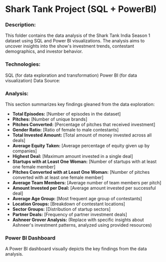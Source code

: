 
# Shark Tank Project (SQL + PowerBI)

### Description:

This folder contains the data analysis of the Shark Tank India Season 1 dataset using SQL and Power BI visualizations. The analysis aims to uncover insights into the show's investment trends, contestant demographics, and investor behavior.

### Technologies:

SQL (for data exploration and transformation)
Power BI (for data visualization)
Data Source:



### Analysis:


This section summarizes key findings gleaned from the data exploration:

* **Total Episodes:** [Number of episodes in the dataset] 
* **Pitches:** [Number of unique brands] 
* **Pitches Converted:** [Percentage of pitches that received investment]
* **Gender Ratio:** [Ratio of female to male contestants] 
* **Total Invested Amount:** [Total amount of money invested across all deals] 
* **Average Equity Taken:** [Average percentage of equity given up by companies] 
* **Highest Deal:** [Maximum amount invested in a single deal] 
* **Startups with at Least One Woman:** [Number of startups with at least one female member] 
* **Pitches Converted with at Least One Woman:** [Number of pitches converted with at least one female member] 
* **Average Team Members:** [Average number of team members per pitch] 
* **Amount Invested per Deal:** [Average amount invested per successful deal]
* **Average Age Group:** [Most frequent age group of contestants] 
* **Location Groups:** [Breakdown of contestant locations] 
* **Sector Groups:** [Distribution of startup sectors] 
* **Partner Deals:** [Frequency of partner investment deals]
* **Ashneer Grover Analysis:** (Replace with specific insights about Ashneer's investment patterns, analyzed using provided resources)

### Power BI Dashboard

A Power BI dashboard visually depicts the key findings from the data analysis.
